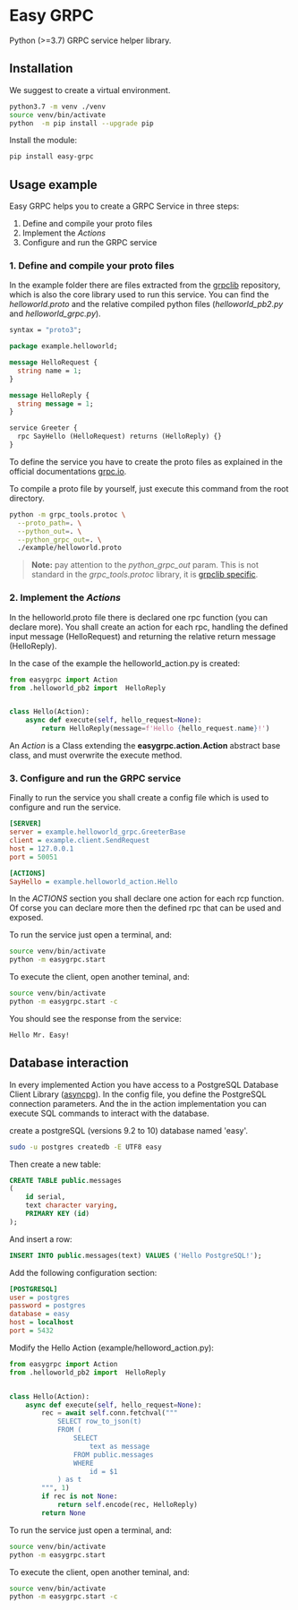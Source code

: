 # Easy GRPC

Python (>=3.7) GRPC service helper library.

## Installation

We suggest to create a virtual environment.

```bash
python3.7 -m venv ./venv
source venv/bin/activate
python  -m pip install --upgrade pip
```

Install the module:

```bash
pip install easy-grpc

```

## Usage example

Easy GRPC helps you to create a GRPC Service in three steps:

1. Define and compile your proto files
2. Implement the *Actions*
3. Configure and run the GRPC service

### 1. Define and compile your proto files

In the example folder there are files extracted from the [grpclib](https://github.com/vmagamedov/grpclib) repository, which is also the core library used to run this service. You can find the *helloworld.proto* and the relative compiled python files (*helloworld_pb2.py* and *helloworld_grpc.py*).

```proto
syntax = "proto3";

package example.helloworld;

message HelloRequest {
  string name = 1;
}

message HelloReply {
  string message = 1;
}

service Greeter {
  rpc SayHello (HelloRequest) returns (HelloReply) {}
}

```

To define the service you have to create the proto files as explained in the official documentations [grpc.io](https://grpc.io/docs/guides/concepts/).

To compile a proto file by yourself, just execute this command from the root directory.

```bash
python -m grpc_tools.protoc \
  --proto_path=. \
  --python_out=. \
  --python_grpc_out=. \
  ./example/helloworld.proto
```

> **Note:** pay attention to the *python_grpc_out* param. This is not standard in the *grpc_tools.protoc* library, it is [grpclib specific](https://grpclib.readthedocs.io/en/latest/index.html?highlight=python_grpc_out#protoc-plugin).

### 2. Implement the *Actions*

In the helloworld.proto file there is declared one rpc function (you can declare more). You shall create an action for each rpc, handling the defined input message (HelloRequest) and returning the relative return message (HelloReply).

In the case of the example the helloworld_action.py is created:

```python
from easygrpc import Action
from .helloworld_pb2 import  HelloReply


class Hello(Action):
    async def execute(self, hello_request=None):
        return HelloReply(message=f'Hello {hello_request.name}!')

```

An *Action* is a Class extending the **easygrpc.action.Action** abstract base class, and must overwrite the execute method.

### 3. Configure and run the GRPC service

Finally to run the service you shall create a config file which is used to configure and run the service.

```ini
[SERVER]
server = example.helloworld_grpc.GreeterBase
client = example.client.SendRequest
host = 127.0.0.1
port = 50051

[ACTIONS]
SayHello = example.helloworld_action.Hello

```

In the *ACTIONS* section you shall declare one action for each rcp function. Of corse you can declare more then the defined rpc that can be used and exposed.

To run the service just open a terminal, and:

```bash
source venv/bin/activate
python -m easygrpc.start
```

To execute the client, open another teminal, and:

```bash
source venv/bin/activate
python -m easygrpc.start -c
```

You should see the response from the service:

```bash
Hello Mr. Easy!
```


## Database interaction

In every implemented Action you have access to a PostgreSQL Database Client Library ([asyncpg](https://github.com/MagicStack/asyncpg)). In the config file, you define the PostgreSQL connection parameters. And the in the action implementation you can execute SQL commands to interact with the database.

create a postgreSQL (versions 9.2 to 10) database named 'easy'.

```bash
sudo -u postgres createdb -E UTF8 easy
```

Then create a new table:

```SQL
CREATE TABLE public.messages
(
    id serial,
    text character varying,
    PRIMARY KEY (id)
);
```

And insert a row:

```SQL
INSERT INTO public.messages(text) VALUES ('Hello PostgreSQL!');
```

Add the following configuration section:

```ini
[POSTGRESQL]
user = postgres
password = postgres
database = easy
host = localhost
port = 5432

```

Modify the Hello Action (example/helloword_action.py):

```python
from easygrpc import Action
from .helloworld_pb2 import  HelloReply


class Hello(Action):
    async def execute(self, hello_request=None):
        rec = await self.conn.fetchval("""
            SELECT row_to_json(t)
            FROM (
                SELECT
                    text as message
                FROM public.messages
                WHERE
                    id = $1
            ) as t
        """, 1)
        if rec is not None:
            return self.encode(rec, HelloReply)
        return None

```

To run the service just open a terminal, and:

```bash
source venv/bin/activate
python -m easygrpc.start
```

To execute the client, open another teminal, and:

```bash
source venv/bin/activate
python -m easygrpc.start -c
```

